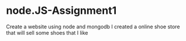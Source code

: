 # node.JS-Assignment1
Create a website using node and mongodb
I created a online shoe store that will sell some shoes that I like
